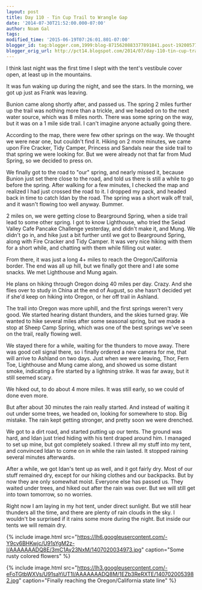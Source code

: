 ```yaml
---
layout: post
title: Day 110 - Tin Cup Trail to Wrangle Gap
date: '2014-07-30T21:52:00.000-07:00'
author: Noam Gal
tags:
modified_time: '2015-06-19T07:26:01.801-07:00'
blogger_id: tag:blogger.com,1999:blog-8715620883377891841.post-1920057723541452187
blogger_orig_url: http://pct14.blogspot.com/2014/07/day-110-tin-cup-trail-to-wrangle-gap.html
---
```


I think last night was the first time I slept with the tent's vestibule cover open, at least up in the mountains.

It was fun waking up during the night, and see the stars. In the morning, we got up just as Frank was leaving.

Bunion came along shortly after, and passed us. The spring 2 miles further up the trail was nothing more than a trickle, and we headed on to the next water source, which was 8 miles north. There was some spring on the way, but it was on a 1 mile side trail. I can't imagine anyone actually going there.

According to the map, there were few other springs on the way. We thought we were near one, but couldn't find it. Hiking on 2 more minutes, we came upon Fire Cracker, Tidy Camper, Princess and Sandals near the side trail to that spring we were looking for. But we were already not that far from Mud Spring, so we decided to press on.

We finally got to the road to "our" spring, and nearly missed it, because Bunion just set there close to the road, and told us there is still a while to go before the spring. After walking for a few minutes, I checked the map and realized I had just crossed the road to it. I dropped my pack, and headed back in time to catch Idan by the road. The spring was a short walk off trail, and it wasn't flowing too well anyway. Bummer.

2 miles on, we were getting close to Bearground Spring, when a side trail lead to some other spring. I got to know Lighthouse, who tried the Seiad Valley Cafe Pancake Challenge yesterday, and didn't make it, and Mung. We didn't go in, and hike just a bit further until we got to Bearground Spring, along with Fire Cracker and Tidy Camper. It was very nice hiking with them for a short while, and chatting with them while filling out water.

From there, it was just a long 4+ miles to reach the Oregon/California border. The end was all up hill, but we finally got there and I ate some snacks. We met Lighthouse and Mung again.

He plans on hiking through Oregon doing 40 miles per day. Crazy. And she flies over to study in China at the end of August, so she hasn't decided yet if she'd keep on hiking into Oregon, or her off trail in Ashland.

The trail into Oregon was more uphill, and the first springs weren't very good. We started hearing distant thunders, and the skies turned gray. We wanted to hike several miles after some seasonal spring, but we made a stop at Sheep Camp Spring, which was one of the best springs we've seen on the trail, really flowing well.

We stayed there for a while, waiting for the thunders to move away. There was good cell signal there, so i finally ordered a new camera for me, that will arrive to Ashland on two days. Just when we were leaving, Thor, Fern Toe, Lighthouse and Mung came along, and showed us some distant smoke, indicating a fire started by a lightning strike. It was far away, but it still seemed scary.

We hiked out, to do about 4 more miles. It was still early, so we could of done even more.

But after about 30 minutes the rain really started. And instead of waiting it out under some trees, we headed on, looking for somewhere to stop. Big mistake. The rain kept getting stronger, and pretty soon we were drenched.

We got to a dirt road, and started putting up our tents. The ground was hard, and Idan just tried hiding with his tent draped around him. I managed to set up mine, but got completely soaked. I threw all my stuff into my tent, and convinced Idan to come on in while the rain lasted. It stopped raining several minutes afterwards.

After a while, we got Idan's tent up as well, and it got fairly dry. Most of our stuff remained dry, except for our hiking clothes and our backpacks. But by now they are only somewhat moist. Everyone else has passed us. They waited under trees, and hiked out after the rain was over. But we will still get into town tomorrow, so no worries.

Right now I am laying in my hot tent, under direct sunlight. But we still hear thunders all the time, and there are plenty of rain clouds in the sky. I wouldn't be surprised if it rains some more during the night. But inside our tents we will remain dry.

{% include image.html src="https://lh6.googleusercontent.com/-Y9cv6BHKwjc/U91sYgM2z-I/AAAAAAADQ8E/3mC1Ay23NxM/1407020034973.jpg" caption="Some rusty colored flowers" %}

{% include image.html src="https://lh3.googleusercontent.com/-eFoTGtbWXVs/U91saYiUT1I/AAAAAAADQ8M/1EZb3ReRXTE/1407020053982.jpg" caption="Finally reaching the Oregon/California state line" %}
